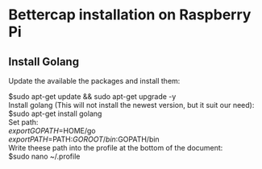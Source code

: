 # Bettercap installation on Raspberry Pi
## Install Golang
Update the available the packages and install them:

$sudo apt-get update && sudo apt-get upgrade -y  
Install golang (This will not install the newest version, but it suit our need):   
$sudo apt-get install golang  
Set path:  
$export GOPATH=$HOME/go  
$export PATH=$PATH:$GOROOT/bin:$GOPATH/bin  
Write theese path into the profile at the bottom of the document:  
$sudo nano ~/.profile  

